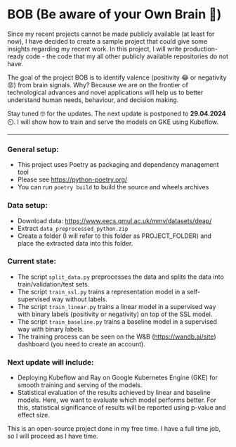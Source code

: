 # BOB (Be aware of your Own Brain 🧠)

Since my recent projects cannot be made publicly available (at least for now), I have decided to create a sample project
that could give some insights regarding my recent work.
In this project, I will write production-ready code - the code that my all other publicly available repositories do not
have.

The goal of the project BOB is to identify valence (positivity 😂 or negativity 😡) from brain signals. Why? Because we
are on the frontier of technological advances and novel applications will help us to better understand human needs,
behaviour, and decision making.

Stay tuned 🤓 for the updates. The next update is postponed to **29.04.2024** ⏲️. 
I will show how to train and serve the models on GKE using Kubeflow.

----

### General setup:
- This project uses Poetry as packaging and dependency management tool
- Please see https://python-poetry.org/ 
- You can run ```poetry build``` to build the source and wheels archives

### Data setup:
- Download data: https://www.eecs.qmul.ac.uk/mmv/datasets/deap/
- Extract ```data_preprocessed_python.zip```
- Create a folder (I will refer to this folder as PROJECT_FOLDER) and place the extracted data into this folder.

### Current state:
- The script ```split_data.py``` preprocesses the data and splits the data into train/validation/test sets.
- The script ```train_ssl.py``` trains a representation model in a self-supervised way without labels.
- The script ```train_linear.py``` trains a linear model in a supervised way with binary labels (positivity or negativity) on top of the SSL model.
- The script ```train_baseline.py``` trains a baseline model in a supervised way with binary labels.
- The training process can be seen on the W&B (https://wandb.ai/site) dashboard (you need to create an account).

### Next update will include:
- Deploying Kubeflow and Ray on Google Kubernetes Engine (GKE) for smooth training and serving of the models.
- Statistical evaluation of the results achieved by linear and baseline models. Here, we want to evaluate which model
  performs better. For this, statistical significance of results will be reported using p-value and effect size.

This is an open-source project done in my free time. 
I have a full time job, so I will proceed as I have time. 
